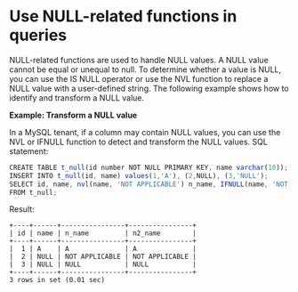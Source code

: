 Use NULL-related functions in queries 
==========================================================



NULL-related functions are used to handle NULL values. A NULL value cannot be equal or unequal to null. To determine whether a value is NULL, you can use the IS NULL operator or use the NVL function to replace a NULL value with a user-defined string. The following example shows how to identify and transform a NULL value. 

**Example: Transform a NULL value** 

In a MySQL tenant, if a column may contain NULL values, you can use the NVL or IFNULL function to detect and transform the NULL values. SQL statement:

```javascript
CREATE TABLE t_null(id number NOT NULL PRIMARY KEY, name varchar(10));
INSERT INTO t_null(id, name) values(1,'A'), (2,NULL), (3,'NULL');
SELECT id, name, nvl(name, 'NOT APPLICABLE') n_name, IFNULL(name, 'NOT APPLICABLE') n2_name 
FROM t_null;
```





Result:

```unknow
+----+------+----------------+----------------+
| id | name | n_name         | n2_name        |
+----+------+----------------+----------------+
|  1 | A    | A              | A              |
|  2 | NULL | NOT APPLICABLE | NOT APPLICABLE |
|  3 | NULL | NULL           | NULL           |
+----+------+----------------+----------------+
3 rows in set (0.01 sec)
```


